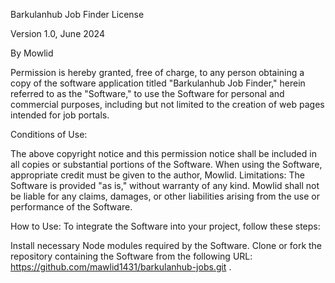 Barkulanhub Job Finder License

Version 1.0, June 2024

By Mowlid

Permission is hereby granted, free of charge, to any person obtaining a copy of the software application titled "Barkulanhub Job Finder," herein referred to as the "Software," to use the Software for personal and commercial purposes, including but not limited to the creation of web pages intended for job portals.

Conditions of Use:

The above copyright notice and this permission notice shall be included in all copies or substantial portions of the Software.
When using the Software, appropriate credit must be given to the author, Mowlid.
Limitations:
The Software is provided "as is," without warranty of any kind. Mowlid shall not be liable for any claims, damages, or other liabilities arising from the use or performance of the Software.

How to Use:
To integrate the Software into your project, follow these steps:

Install necessary Node modules required by the Software.
Clone or fork the repository containing the Software from the following URL: https://github.com/mawlid1431/barkulanhub-jobs.git .
